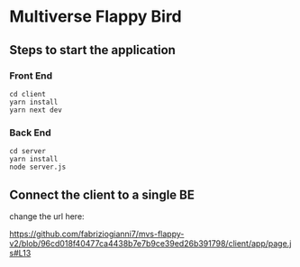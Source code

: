 # Multiverse Flappy Bird 

## Steps to start the application

### Front End
```
cd client 
yarn install 
yarn next dev
```

### Back End

```
cd server 
yarn install 
node server.js
```


## Connect the client to a single BE
change the url here:

https://github.com/fabriziogianni7/mvs-flappy-v2/blob/96cd018f40477ca4438b7e7b9ce39ed26b391798/client/app/page.js#L13

